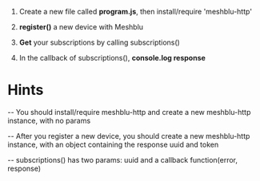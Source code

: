 1) Create a new file called **program.js**, then install/require 'meshblu-http'

2) **register()** a new device with Meshblu

5) **Get** your subscriptions by calling subscriptions()

6) In the callback of subscriptions(), **console.log response**

# Hints
-- You should install/require meshblu-http and create a new meshblu-http instance, with no params

-- After you register a new device, you should create a new meshblu-http instance, with an object containing the response uuid and token

-- subscriptions() has two params: uuid and a callback function(error, response)
